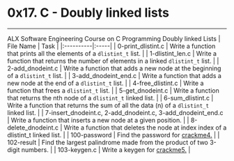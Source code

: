 # 0x17. C - Doubly linked lists
-------------------------------
ALX Software Engineering Course on C Programming Doubly linked Lists
| File Name | Task |
|:----------|:-----|
| 0-print_dlistint.c | Write a function that prints all the elements of a `dlistint_t` list. |
| 1-dlistint_len.c | Write a function that returns the number of elements in a linked `dlistint_t` list. |
| 2-add_dnodeint.c | Write a function that adds a new node at the beginning of a `dlistint_t` list. |
| 3-add_dnodeint_end.c | Write a function that adds a new node at the end of a `dlistint_t` list. |
| 4-free_dlistint.c | Write a function that frees a `dlistint_t` list. |
| 5-get_dnodeint.c | Write a function that returns the nth node of a `dlistint_t` linked list. |
| 6-sum_dlistint.c | Write a function that returns the sum of all the data (n) of a `dlistint_t` linked list. |
| 7-insert_dnodeint.c, 2-add_dnodeint.c, 3-add_dnodeint_end.c | Write a function that inserts a new node at a given position. |
| 8-delete_dnodeint.c | Write a function that deletes the node at index index of a dlistint_t linked list. |
| 100-password | Find the password for <a href="https://github.com/holbertonschool/0x17.c">crackme4.</a> |
| 102-result | Find the largest palindrome made from the product of two 3-digit numbers. |
| 103-keygen.c | Write a keygen for <a href="https://github.com/holbertonschool/0x17.c">crackme5.</a> |
